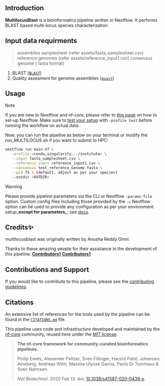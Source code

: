 ## Introduction

**MultilocusBlast** is a bioinformatics pipeline written in Nextflow. It performs BLAST based multi-locus species characterization 

<!-- TODO nf-core:
   Complete this sentence with a 2-3 sentence summary of what types of data the pipeline ingests, a brief overview of the
   major pipeline sections and the types of output it produces. You're giving an overview to someone new
   to nf-core here, in 15-20 seconds. For an example, see https://github.com/nf-core/rnaseq/blob/master/README.md#introduction
-->

<!-- TODO nf-core: Include a figure that guides the user through the major workflow steps. Many nf-core
     workflows use the "tube map" design for that. See https://nf-co.re/docs/contributing/design_guidelines#examples for examples.   -->
<!-- TODO nf-core: Fill in short bullet-pointed list of the default steps in the pipeline -->

## Input data requirments
> assemblies samplesheet (refer assets/fasta_samplesheet.csv)
> reference genomes (refer assets/reference_input1.csv)
> consensus genome ( fasta format)

1. BLAST ([`BLAST`](https://github.com/nf-core/modules/tree/master/modules/nf-core/blast))
2. Quality assesment for genome assemblies ([`quast`](https://github.com/nf-core/modules/tree/master/modules/nf-core/quast))

## Usage

> [!NOTE]
> If you are new to Nextflow and nf-core, please refer to [this page](https://nf-co.re/docs/usage/installation) on how to set-up Nextflow. Make sure to [test your setup](https://nf-co.re/docs/usage/introduction#how-to-run-a-pipeline) with `-profile test` before running the workflow on actual data.

<!-- TODO nf-core: Describe the minimum required steps to execute the pipeline, e.g. how to prepare samplesheets.
     Explain what rows and columns represent. For instance (please edit as appropriate):

First, prepare a samplesheet with your input data that looks as follows:

`samplesheet.csv`:

```csv
sample,fastq_1,fastq_2
CONTROL_REP1,AEG588A1_S1_L002_R1_001.fastq.gz,AEG588A1_S1_L002_R2_001.fastq.gz
```

Each row represents a fastq file (single-end) or a pair of fastq files (paired end).

-->

Now, you can run the pipeline as below on your terminal or modify the run_MULTILOCUS.sh if you want to submit to HPC:

<!-- TODO nf-core: update the following command to include all required parameters for a minimal example -->

```bash
nextflow run main.nf \
   -profile <conda,singularity.../institute> \
   --input fasta_samplesheet.csv \
   --reference_input reference_input1.csv \
   --consensus test_reference_Genome.fasta \
   --pid 75 \ (default, adjust as per your species)
   --outdir <OUTDIR>
```

> [!WARNING]
> Please provide pipeline parameters via the CLI or Nextflow `-params-file` option. Custom config files including those provided by the `-c` Nextflow option can be used to provide any configuration as per your environment setup_**except for parameters**_;
> see [docs](https://nf-co.re/usage/configuration#custom-configuration-files).


## Credits✨

multilocusblast was originally written by Anusha Reddy Ginni.

Thanks to these amazing people for their assistance in the development of this pipeline:
**[Contributors1](https://github.com/SMorrison42)**
**[Contributors1](https://github.com/hseabolt)**


<!-- TODO nf-core: If applicable, make list of people who have also contributed -->

## Contributions and Support

If you would like to contribute to this pipeline, please see the [contributing guidelines](.github/CONTRIBUTING.md).

## Citations

<!-- TODO nf-core: Add citation for pipeline after first release. Uncomment lines below and update Zenodo doi and badge at the top of this file. -->
<!-- If you use wdpb_cdsl/multilocusblast for your analysis, please cite it using the following doi: [10.5281/zenodo.XXXXXX](https://doi.org/10.5281/zenodo.XXXXXX) -->

<!-- TODO nf-core: Add bibliography of tools and data used in your pipeline -->

An extensive list of references for the tools used by the pipeline can be found in the [`CITATIONS.md`](CITATIONS.md) file.

This pipeline uses code and infrastructure developed and maintained by the [nf-core](https://nf-co.re) community, reused here under the [MIT license](https://github.com/nf-core/tools/blob/master/LICENSE).

> **The nf-core framework for community-curated bioinformatics pipelines.**
>
> Philip Ewels, Alexander Peltzer, Sven Fillinger, Harshil Patel, Johannes Alneberg, Andreas Wilm, Maxime Ulysse Garcia, Paolo Di Tommaso & Sven Nahnsen.
>
> _Nat Biotechnol._ 2020 Feb 13. doi: [10.1038/s41587-020-0439-x](https://dx.doi.org/10.1038/s41587-020-0439-x).
